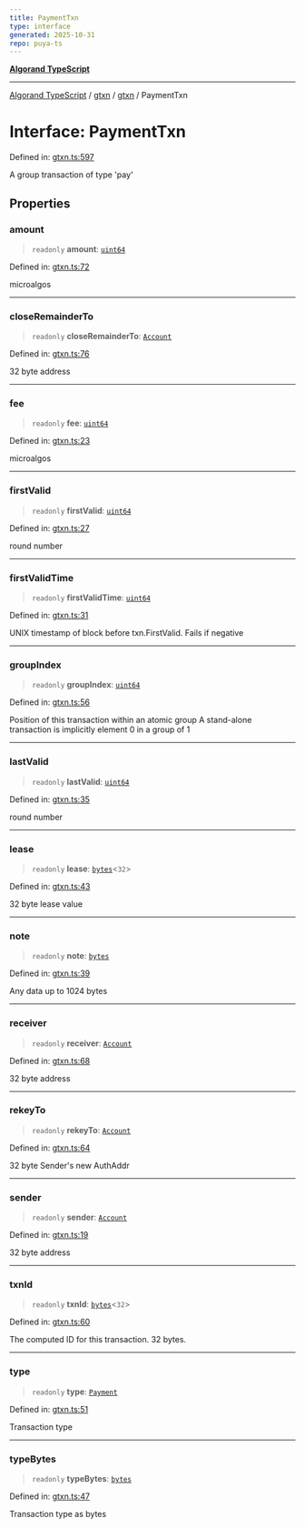 ```yaml
---
title: PaymentTxn
type: interface
generated: 2025-10-31
repo: puya-ts
---
```

[**Algorand TypeScript**](../../../../README.md)

***

[Algorand TypeScript](../../../../modules.md) / [gtxn](../../../README.md) / [gtxn](../README.md) / PaymentTxn

# Interface: PaymentTxn

Defined in: [gtxn.ts:597](https://github.com/algorandfoundation/puya-ts/blob/main/packages/algo-ts/src/gtxn.ts#L597)

A group transaction of type 'pay'

## Properties

### amount

> `readonly` **amount**: [`uint64`](../../../../index/type-aliases/uint64.md)

Defined in: [gtxn.ts:72](https://github.com/algorandfoundation/puya-ts/blob/main/packages/algo-ts/src/gtxn.ts#L72)

microalgos

***

### closeRemainderTo

> `readonly` **closeRemainderTo**: [`Account`](../../../../index/type-aliases/Account.md)

Defined in: [gtxn.ts:76](https://github.com/algorandfoundation/puya-ts/blob/main/packages/algo-ts/src/gtxn.ts#L76)

32 byte address

***

### fee

> `readonly` **fee**: [`uint64`](../../../../index/type-aliases/uint64.md)

Defined in: [gtxn.ts:23](https://github.com/algorandfoundation/puya-ts/blob/main/packages/algo-ts/src/gtxn.ts#L23)

microalgos

***

### firstValid

> `readonly` **firstValid**: [`uint64`](../../../../index/type-aliases/uint64.md)

Defined in: [gtxn.ts:27](https://github.com/algorandfoundation/puya-ts/blob/main/packages/algo-ts/src/gtxn.ts#L27)

round number

***

### firstValidTime

> `readonly` **firstValidTime**: [`uint64`](../../../../index/type-aliases/uint64.md)

Defined in: [gtxn.ts:31](https://github.com/algorandfoundation/puya-ts/blob/main/packages/algo-ts/src/gtxn.ts#L31)

UNIX timestamp of block before txn.FirstValid. Fails if negative

***

### groupIndex

> `readonly` **groupIndex**: [`uint64`](../../../../index/type-aliases/uint64.md)

Defined in: [gtxn.ts:56](https://github.com/algorandfoundation/puya-ts/blob/main/packages/algo-ts/src/gtxn.ts#L56)

Position of this transaction within an atomic group
A stand-alone transaction is implicitly element 0 in a group of 1

***

### lastValid

> `readonly` **lastValid**: [`uint64`](../../../../index/type-aliases/uint64.md)

Defined in: [gtxn.ts:35](https://github.com/algorandfoundation/puya-ts/blob/main/packages/algo-ts/src/gtxn.ts#L35)

round number

***

### lease

> `readonly` **lease**: [`bytes`](../../../../index/type-aliases/bytes.md)\<`32`\>

Defined in: [gtxn.ts:43](https://github.com/algorandfoundation/puya-ts/blob/main/packages/algo-ts/src/gtxn.ts#L43)

32 byte lease value

***

### note

> `readonly` **note**: [`bytes`](../../../../index/type-aliases/bytes.md)

Defined in: [gtxn.ts:39](https://github.com/algorandfoundation/puya-ts/blob/main/packages/algo-ts/src/gtxn.ts#L39)

Any data up to 1024 bytes

***

### receiver

> `readonly` **receiver**: [`Account`](../../../../index/type-aliases/Account.md)

Defined in: [gtxn.ts:68](https://github.com/algorandfoundation/puya-ts/blob/main/packages/algo-ts/src/gtxn.ts#L68)

32 byte address

***

### rekeyTo

> `readonly` **rekeyTo**: [`Account`](../../../../index/type-aliases/Account.md)

Defined in: [gtxn.ts:64](https://github.com/algorandfoundation/puya-ts/blob/main/packages/algo-ts/src/gtxn.ts#L64)

32 byte Sender's new AuthAddr

***

### sender

> `readonly` **sender**: [`Account`](../../../../index/type-aliases/Account.md)

Defined in: [gtxn.ts:19](https://github.com/algorandfoundation/puya-ts/blob/main/packages/algo-ts/src/gtxn.ts#L19)

32 byte address

***

### txnId

> `readonly` **txnId**: [`bytes`](../../../../index/type-aliases/bytes.md)\<`32`\>

Defined in: [gtxn.ts:60](https://github.com/algorandfoundation/puya-ts/blob/main/packages/algo-ts/src/gtxn.ts#L60)

The computed ID for this transaction. 32 bytes.

***

### type

> `readonly` **type**: [`Payment`](../../../../index/enumerations/TransactionType.md#payment)

Defined in: [gtxn.ts:51](https://github.com/algorandfoundation/puya-ts/blob/main/packages/algo-ts/src/gtxn.ts#L51)

Transaction type

***

### typeBytes

> `readonly` **typeBytes**: [`bytes`](../../../../index/type-aliases/bytes.md)

Defined in: [gtxn.ts:47](https://github.com/algorandfoundation/puya-ts/blob/main/packages/algo-ts/src/gtxn.ts#L47)

Transaction type as bytes
